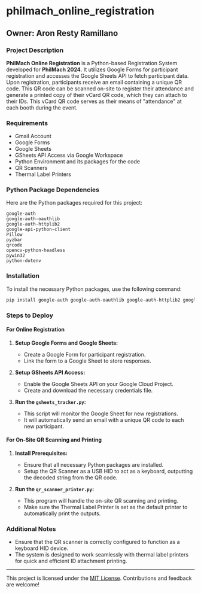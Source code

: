 # philmach_online_registration

## Owner: Aron Resty Ramillano

### Project Description

**PhilMach Online Registration** is a Python-based Registration System developed for **PhilMach 2024**. It utilizes Google Forms for participant registration and accesses the Google Sheets API to fetch participant data. Upon registration, participants receive an email containing a unique QR code. This QR code can be scanned on-site to register their attendance and generate a printed copy of their vCard QR code, which they can attach to their IDs. This vCard QR code serves as their means of "attendance" at each booth during the event.

### Requirements

- Gmail Account
- Google Forms
- Google Sheets
- GSheets API Access via Google Workspace
- Python Environment and its packages for the code
- QR Scanners
- Thermal Label Printers

### Python Package Dependencies

Here are the Python packages required for this project:

```plaintext
google-auth
google-auth-oauthlib
google-auth-httplib2
google-api-python-client
Pillow
pyzbar
qrcode
opencv-python-headless
pywin32
python-dotenv
```

### Installation

To install the necessary Python packages, use the following command:

```bash
pip install google-auth google-auth-oauthlib google-auth-httplib2 google-api-python-client Pillow pyzbar qrcode opencv-python-headless pywin32 python-dotenv
```

### Steps to Deploy

#### For Online Registration

1. **Setup Google Forms and Google Sheets:**
   - Create a Google Form for participant registration.
   - Link the form to a Google Sheet to store responses.

2. **Setup GSheets API Access:**
   - Enable the Google Sheets API on your Google Cloud Project.
   - Create and download the necessary credentials file.

3. **Run the `gsheets_tracker.py`:**
   - This script will monitor the Google Sheet for new registrations.
   - It will automatically send an email with a unique QR code to each new participant.

#### For On-Site QR Scanning and Printing

1. **Install Prerequisites:**
   - Ensure that all necessary Python packages are installed.
   - Setup the QR Scanner as a USB HID to act as a keyboard, outputting the decoded string from the QR code.

2. **Run the `qr_scanner_printer.py`:**
   - This program will handle the on-site QR scanning and printing.
   - Make sure the Thermal Label Printer is set as the default printer to automatically print the outputs.

### Additional Notes

- Ensure that the QR scanner is correctly configured to function as a keyboard HID device.
- The system is designed to work seamlessly with thermal label printers for quick and efficient ID attachment printing.

---

This project is licensed under the [MIT License](LICENSE). Contributions and feedback are welcome!